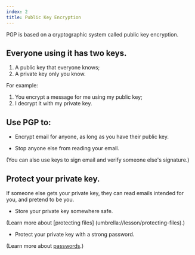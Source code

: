 ```yaml
---
index: 2
title: Public Key Encryption
---
```

PGP is based on a cryptographic system called public key encryption. 

## Everyone using it has two keys.

1.	A public key that everyone knows;
2.	A private key only you know. 

For example: 

1. 	You encrypt a message for me using my public key; 
2. 	I decrypt it with my private key.

## Use PGP to: 

* Encrypt email for anyone, as long as you have their public key.

* Stop anyone else from reading your email.

(You can also use keys to sign email and verify someone else's signature.) 

## Protect your private key. 

If someone else gets your private key, they can read emails intended for you, and pretend to be you.

*	Store your private key somewhere safe.

(Learn more about [protecting files] (umbrella://lesson/protecting-files).)  

*	Protect your private key with a strong password.

(Learn more about [passwords](umbrella://lesson/passwords).)